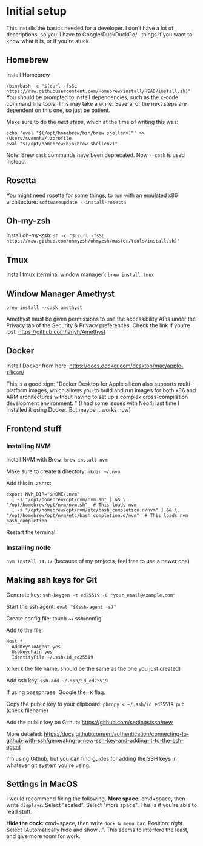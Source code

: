 # Initial setup

This installs the basics needed for a developer. I don't have a lot of descriptions, so you'll have to Google/DuckDuckGo/.. things if you want to know what it is, or if you're stuck.

## Homebrew
Install Homebrew

`/bin/bash -c "$(curl -fsSL https://raw.githubusercontent.com/Homebrew/install/HEAD/install.sh)"`
You should be prompted to install dependencies, such as the x-code command line tools. This may take a while. Several of the next steps are dependent on this one, so just be patient.

Make sure to do the *next steps*, which at the time of writing this was:
```
echo 'eval "$(/opt/homebrew/bin/brew shellenv)"' >> /Users/svennhv/.zprofile
eval "$(/opt/homebrew/bin/brew shellenv)"
```

Note:
Brew `cask` commands have been deprecated. Now `--cask` is used instead.

## Rosetta 

You might need rosetta for some things, to run with an emulated x86 architecture:
`softwareupdate --install-rosetta`

## Oh-my-zsh

Install *oh-my-zsh*:
`sh -c "$(curl -fsSL https://raw.github.com/ohmyzsh/ohmyzsh/master/tools/install.sh)"`

## Tmux
Install tmux (terminal window manager):
`brew install tmux`

## Window Manager Amethyst

`brew install --cask amethyst`

Amethyst must be given permissions to use the accessibility APIs under the Privacy tab of the Security & Privacy preferences. Check the link if you're lost: https://github.com/ianyh/Amethyst

## Docker
Install Docker from here: https://docs.docker.com/desktop/mac/apple-silicon/ 

This is a good sign:
"Docker Desktop for Apple silicon also supports multi-platform images, which allows you to build and run images for both x86 and ARM architectures without having to set up a complex cross-compilation development environment. "
(I had some issues with Neo4j last time I installed it using Docker. But maybe it works now)

## Frontend stuff

### Installing NVM

Install NVM with Brew:
`brew install nvm`

Make sure to create a directory:
`mkdir ~/.nvm`

Add this in .zshrc:
```
export NVM_DIR="$HOME/.nvm"
  [ -s "/opt/homebrew/opt/nvm/nvm.sh" ] && \. "/opt/homebrew/opt/nvm/nvm.sh"  # This loads nvm
  [ -s "/opt/homebrew/opt/nvm/etc/bash_completion.d/nvm" ] && \. "/opt/homebrew/opt/nvm/etc/bash_completion.d/nvm"  # This loads nvm bash_completion
```

Restart the terminal.

### Installing node

`nvm install 14.17` (because of my projects, feel free to use a newer one)

## Making ssh keys for Git

Generate key:
`ssh-keygen -t ed25519 -C "your_email@example.com"`

Start the ssh agent:
`eval "$(ssh-agent -s)"`

Create config file: 
touch ~/.ssh/config`

Add to the file:
```
Host *
  AddKeysToAgent yes
  UseKeychain yes
  IdentityFile ~/.ssh/id_ed25519
```
(check the file name, should be the same as the one you just created)

Add ssh key:
`ssh-add ~/.ssh/id_ed25519`

If using passphrase: Google the `-K` flag.

Copy the public key to your clipboard: 
`pbcopy < ~/.ssh/id_ed25519.pub`
(check filename) 

Add the public key on Github: https://github.com/settings/ssh/new 

More detailed: https://docs.github.com/en/authentication/connecting-to-github-with-ssh/generating-a-new-ssh-key-and-adding-it-to-the-ssh-agent 

I'm using Github, but you can find guides for adding the SSH keys in whatever git system you're using.

## Settings in MacOS
I would recommend fixing the following.
**More space:**
cmd+space, then write `displays`. Select "scaled". Select "more space". This is if you're able to read stuff.

**Hide the dock:**
cmd+space, then write `dock & menu bar`. Position: *right*. Select "Automatically hide and show ..". This seems to interfere the least, and give more room for work.

